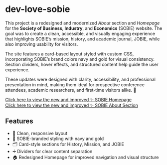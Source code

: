 # dev-love-sobie

This project is a redesigned and modernized <i>About</i> section and <i>Homepage</i> for the <b>Society of Business</b>, <b>Industry</b>, and <b>Economics</b> (SOBIE) website. The goal was to create a clean, accessible, and visually engaging experience that highlights SOBIE’s mission, history, and academic journal, JOBIE, while also improving usability for visitors.

The site features a card-based layout styled with custom CSS, incorporating SOBIE’s brand colors navy and gold for visual consistency. Section dividers, hover effects, and structured content help guide the user experience.

These updates were designed with clarity, accessibility, and professional presentation in mind, making them ideal for prospective conference attendees, academic researchers, and first-time visitors alike. 👏

[Click here to view the new and improved ✨ SOBIE Homepage](https://bdaniel3.github.io/dev-love-sobie/projects.thml)<br>
[Click here to view the new and improved ✨ SOBIE About Section](https://bdaniel3.github.io/dev-love-sobie/)

## Features
- 🧱 Clean, responsive layout
- 🎨 SOBIE-branded styling with navy and gold
- 🗂️ Card-style sections for History, Mission, and JOBIE
- ➗ Dividers for clear content separation
- 🏠 Redesigned Homepage for improved navigation and visual structure
